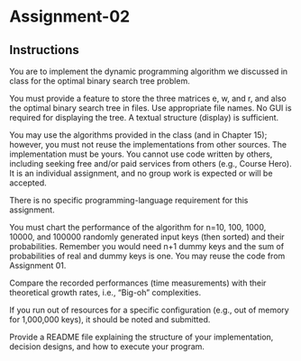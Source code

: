 # Assignment-02

## Instructions

You are to implement the dynamic programming algorithm we discussed in class for the optimal binary search tree problem.

 

You must provide a feature to store the three matrices e, w, and r, and also the optimal binary search tree in files. Use appropriate file names.  No GUI is required for displaying the tree.  A textual structure (display) is sufficient.

You may use the algorithms provided in the class (and in Chapter 15); however, you must not reuse the implementations from other sources. The implementation must be yours. You cannot use code written by others, including seeking free and/or paid services from others (e.g., Course Hero). It is an individual assignment, and no group work is expected or will be accepted.

There is no specific programming-language requirement for this assignment.

You must chart the performance of the algorithm for n=10, 100, 1000, 10000, and 100000 randomly generated input keys (then sorted) and their probabilities. Remember you would need n+1 dummy keys and the sum of probabilities of real and dummy keys is one. You may reuse the code from Assignment 01.

Compare the recorded performances (time measurements) with their theoretical growth rates, i.e., “Big-oh” complexities.

If you run out of resources for a specific configuration (e.g., out of memory for 1,000,000 keys), it should be noted and submitted.

Provide a README file explaining the structure of your implementation, decision designs, and how to execute your program.
